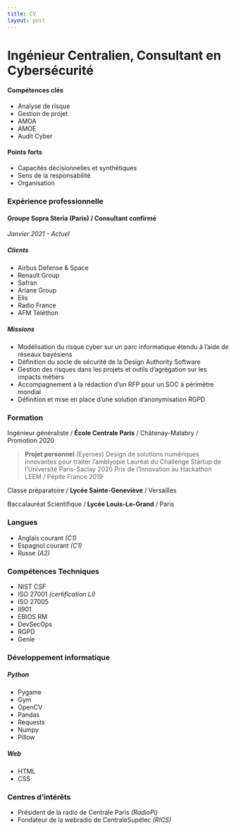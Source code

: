 ```yaml
---
title: CV
layout: post
---
```


# Ingénieur Centralien, Consultant en Cybersécurité

#### Compétences clés

- Analyse de risque
- Gestion de projet
- AMOA
- AMOE
- Audit Cyber

#### Points forts

- Capacités décisionnelles et synthétiques
- Sens de la responsabilité
- Organisation

### Expérience professionnelle

#### Groupe Sopra Steria (Paris) / Consultant confirmé 

*Janvier 2021 - Actuel*

##### Clients

- Airbus Defense & Space
- Renault Group
- Safran
- Ariane Group
- Elis
- Radio France
- AFM Téléthon

##### Missions 

- Modélisation du risque cyber sur un parc informatique étendu à l’aide de réseaux bayésiens
- Définition du socle de sécurité de la Design Authority Software
- Gestion des risques dans les projets et outils d’agrégation sur les impacts métiers
- Accompagnement à la rédaction d’un RFP pour un SOC à périmètre mondial
- Définition et mise en place d’une solution d’anonymisation RGPD

### Formation

Ingénieur généraliste / **École Centrale Paris** / Châtenay-Malabry / Promotion 2020

> **Projet personnel** (Eyeroes)
> Design de solutions numériques innovantes pour traiter l’amblyopie
> Lauréat du Challenge Startup de l’Université Paris-Saclay 2020
> Prix de l’Innovation au Hackathon LEEM / Pépite France 2019

Classe préparatoire / **Lycée Sainte-Geneviève** / Versailles

Baccalauréat Scientifique / **Lycée Louis-Le-Grand** / Paris

### Langues

- Anglais courant *(C1)*
- Espagnol courant *(C1)*
- Russe *(A2)*

### Compétences Techniques

- NIST CSF
- ISO 27001 *(certification LI)*
- ISO 27005
- II901
- EBIOS RM
- DevSecOps
- RGPD
- Genie

### Développement informatique 

##### Python 

- Pygame
- Gym
- OpenCV
- Pandas
- Requests
- Numpy
- Pillow

##### Web

- HTML
- CSS

### Centres d’intérêts

- Président de la radio de Centrale Paris *(RadioPi)*
- Fondateur de la webradio de CentraleSupélec *(RICS)*

